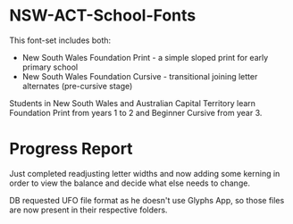 # NSW-ACT-School-Fonts

This font-set includes both:

- New South Wales Foundation Print - a simple sloped print for early primary school
- New South Wales Foundation Cursive - transitional joining letter alternates (pre-cursive stage)

Students in New South Wales and Australian Capital Territory learn Foundation Print from years 1 to 2 and Beginner Cursive from year 3.

# Progress Report

Just completed readjusting letter widths and now adding some kerning in order to view the balance and decide what else needs to change.

DB requested UFO file format as he doesn't use Glyphs App, so those files are now present in their respective folders.
